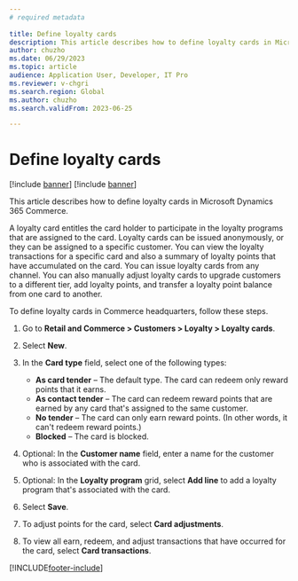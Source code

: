 ```yaml
--- 
# required metadata 
 
title: Define loyalty cards
description: This article describes how to define loyalty cards in Microsoft Dynamics 365 Commerce.
author: chuzho
ms.date: 06/29/2023
ms.topic: article
audience: Application User, Developer, IT Pro
ms.reviewer: v-chgri
ms.search.region: Global
ms.author: chuzho
ms.search.validFrom: 2023-06-25 

---
```


# Define loyalty cards

[!include [banner](../includes/banner.md)]
[!include [banner](../includes/preview-banner.md)]

This article describes how to define loyalty cards in Microsoft Dynamics 365 Commerce.

A loyalty card entitles the card holder to participate in the loyalty programs that are assigned to the card. Loyalty cards can be issued anonymously, or they can be assigned to a specific customer. You can view the loyalty transactions for a specific card and also a summary of loyalty points that have accumulated on the card. You can issue loyalty cards from any channel. You can also manually adjust loyalty cards to upgrade customers to a different tier, add loyalty points, and transfer a loyalty point balance from one card to another.

To define loyalty cards in Commerce headquarters, follow these steps.

1. Go to **Retail and Commerce \> Customers \> Loyalty \> Loyalty cards**.
1. Select **New**.
1. In the **Card type** field, select one of the following types:

    - **As card tender** – The default type. The card can redeem only reward points that it earns.
    - **As contact tender** – The card can redeem reward points that are earned by any card that's assigned to the same customer.
    - **No tender** – The card can only earn reward points. (In other words, it can't redeem reward points.)
    - **Blocked** – The card is blocked.

1. Optional: In the **Customer name** field, enter a name for the customer who is associated with the card.
1. Optional: In the **Loyalty program** grid, select **Add line** to add a loyalty program that's associated with the card.
1. Select **Save**.
1. To adjust points for the card, select **Card adjustments**.
1. To view all earn, redeem, and adjust transactions that have occurred for the card, select **Card transactions**.

[!INCLUDE[footer-include](../../includes/footer-banner.md)]
